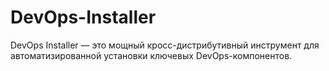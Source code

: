 # DevOps-Installer
DevOps Installer — это мощный кросс-дистрибутивный инструмент для автоматизированной установки ключевых DevOps-компонентов. 
